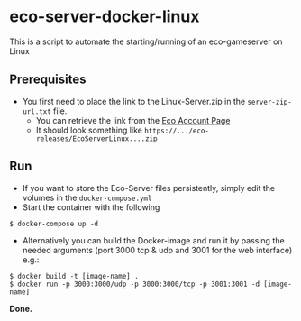 # eco-server-docker-linux
This is a script to automate the starting/running of an eco-gameserver on Linux

## Prerequisites
- You first need to place the link to the Linux-Server.zip in the `server-zip-url.txt` file.
  - You can retrieve the link from the [Eco Account Page](https://play.eco/account)
  - It should look something like `https://.../eco-releases/EcoServerLinux....zip`
  
## Run
- If you want to store the Eco-Server files persistently, simply edit the volumes in the `docker-compose.yml`
- Start the container with the following

```
$ docker-compose up -d
```

- Alternatively you can build the Docker-image and run it by passing the needed arguments (port 3000 tcp & udp and 3001 for the web interface) e.g.:
```
$ docker build -t [image-name] .
$ docker run -p 3000:3000/udp -p 3000:3000/tcp -p 3001:3001 -d [image-name]
```

**Done.**

